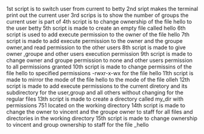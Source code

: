 1st script is to switch user from current to betty
2nd sript makes the terminal print out the current user
3rd scrips is to show the number of groups the current user is part of
4th script is to change ownership of the file hello to the user betty
5th script is made to create an empty file called hello
6th script is used to add execute permission to the owner of the file hello
7th script is made to add execute permission to the owner and the groupe owner,and read permission to the other users
8th script is made to give owner ,groupe and other users execution permission
9th script is made to change owner and groupe permission to none and other users permission to all permissions granted
10th script is made to change permissins of the file hello to specified permissions -rwxr-x-wx for the file hello
11th script is made to mirror the mode of the file  hello to the mode of the file olleh
12th script is made to add execute permissions to the current diretory and its subdirectory  for the user,group and all others without changing for the regular files
13th script is made to create a directory called my_dir with permissions 751 located on the working directory
14th script is made to change the owner to vincent and the groupe owner to staff for all files and directories in the working directory
15th script is made to change ownership to vincent and group ownership to staff for the file _hello

